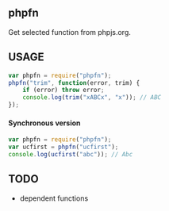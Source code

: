 phpfn
-----
Get selected function from phpjs.org.

USAGE
-----
```js
var phpfn = require("phpfn");
phpfn("trim", function(error, trim) {
	if (error) throw error;
	console.log(trim("xABCx", "x")); // ABC
});
```
#### Synchronous version
```js
var phpfn = require("phpfn");
var ucfirst = phpfn("ucfirst");
console.log(ucfirst("abc")); // Abc
```

TODO
----
- dependent functions